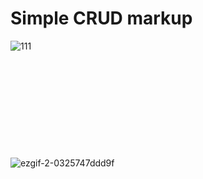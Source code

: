 # Simple CRUD markup

![111](https://user-images.githubusercontent.com/59987309/97531364-68c09480-19f7-11eb-9260-02ae50ec5780.gif)
<br><br><br>
<br><br><br>
<br><br><br>
<br><br>
![ezgif-2-0325747ddd9f](https://user-images.githubusercontent.com/59987309/97531171-f9e33b80-19f6-11eb-8ece-50c4c2010053.gif)
